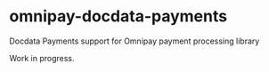 # omnipay-docdata-payments
Docdata Payments support for Omnipay payment processing library

Work in progress.
